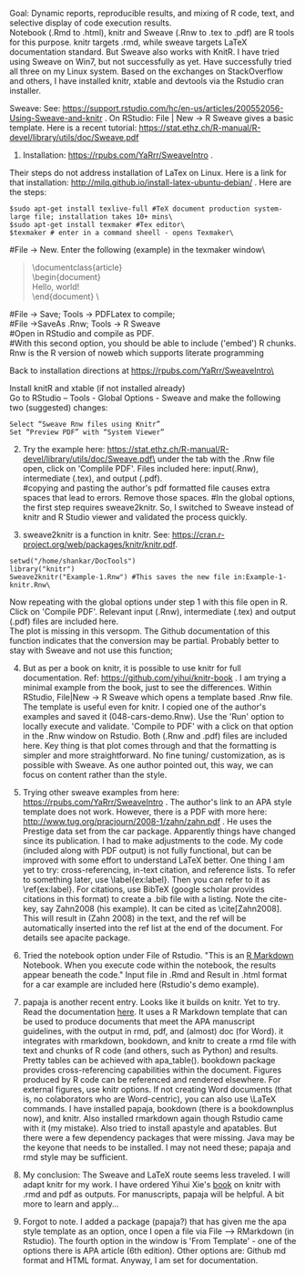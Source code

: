 Goal: Dynamic reports, reproducible results, and mixing of R code, text, and selective display of code execution results.\
Notebook (.Rmd to .html), knitr and Sweave (.Rnw to .tex to .pdf) are R tools for this purpose. knitr targets .rmd, while sweave targets LaTeX documentation standard.  But Sweave also works with KnitR. I have tried using Sweave on Win7, but not successfully as yet. Have successfully tried all three on my Linux system. Based on the exchanges on StackOverflow and others, I have installed knitr, xtable and devtools via the Rstudio cran installer. 

Sweave: See: https://support.rstudio.com/hc/en-us/articles/200552056-Using-Sweave-and-knitr . On RStudio: File | New -> R Sweave gives a basic template.  Here is a recent tutorial: https://stat.ethz.ch/R-manual/R-devel/library/utils/doc/Sweave.pdf

1. Installation: https://rpubs.com/YaRrr/SweaveIntro .

Their steps do not address installation of LaTex on Linux. Here is a link for that installation: http://milq.github.io/install-latex-ubuntu-debian/ .  Here are the steps:

```
$sudo apt-get install texlive-full #TeX document production system-large file; installation takes 10+ mins\
$sudo apt-get install texmaker #Tex editor\
$texmaker # enter in a command sheell - opens Texmaker\
```
#File -> New. Enter the following (example) in the texmaker window\

>\documentclass{article}  \
\begin{document}  \
    Hello, world!  \
\end{document}  \

#File -> Save; Tools -> PDFLatex to compile; \
#File ->SaveAs .Rnw; Tools -> R Sweave\
#Open in RStudio and compile as PDF. \
#With this second option, you should be able to include ('embed') R chunks. Rnw is the R version of noweb which supports literate programming

Back to installation directions at https://rpubs.com/YaRrr/SweaveIntro\

Install knitR and xtable (if not installed already) \
Go to RStudio – Tools - Global Options -  Sweave and make the following two (suggested) changes:

    Select “Sweave Rnw files using Knitr”
    Set “Preview PDF” with “System Viewer”


2. Try the example here: https://stat.ethz.ch/R-manual/R-devel/library/utils/doc/Sweave.pdf\
under the tab with the .Rnw file open, click on 'Complile PDF'. Files included here: input(.Rnw), intermediate (.tex), and output (.pdf). \
#copying and pasting the author's pdf formatted file causes extra spaces that lead to errors. Remove those spaces.
#In the global options, the first step requires sweave2knitr. So, I switched to Sweave instead of knitr and R Studio viewer and validated the process quickly. 

3. sweave2knitr is a function in knitr. See: https://cran.r-project.org/web/packages/knitr/knitr.pdf. 

```
setwd("/home/shankar/DocTools")
library("knitr")
Sweave2knitr("Example-1.Rnw") #This saves the new file in:Example-1-knitr.Rnw\
```
Now repeating with the global options under step 1 with this file open in R. Click on 'Compile PDF'. Relevant input (.Rnw), intermediate (.tex) and output (.pdf) files are included here.\
The plot is missing in this versopm. The Github documentation of this function indicates that the conversion may be partial. Probably better to stay with Sweave and not use this function; 

4. But as per a book on knitr, it is possible to use knitr for full documentation. Ref: https://github.com/yihui/knitr-book . I am trying a minimal example from the book, just to see the differences. Within RStudio, File|New -> R Sweave which opens a template based .Rnw file. The template is useful even for knitr. I copied one of the author's examples and saved it (048-cars-demo.Rnw). Use the 'Run' option to locally execute and validate. 'Compile to PDF' with a click on that option in the .Rnw window on Rstudio. Both (.Rnw and .pdf) files are included here. Key thing is that plot comes through and that the formatting is simpler and more straightforward. No fine tuning/ customization, as is possible with Sweave. As one author pointed out, this way, we can focus on content rather than the style. 

5. Trying other sweave examples from here: https://rpubs.com/YaRrr/SweaveIntro . The author's link to an APA style template does not work. However, there is a PDF with more here: http://www.tug.org/pracjourn/2008-1/zahn/zahn.pdf . He uses the Prestige data set from the car package. Apparently things have changed since its publication. I had to make adjustments to the code. My code (included along with PDF output) is not fully functional, but can be improved with some effort to understand LaTeX better. One thing I am yet to try: cross-referencing, in-text citation, and reference lists. To refer to something later, use \label{ex:label}. Then you can refer to it as \ref{ex:label}. For citations, use BibTeX (google scholar provides citations in this format) to create a .bib file with a listing. Note the cite-key, say Zahn2008 (his example). It can be cited as \cite[Zahn2008]. This will result in (Zahn 2008) in the text, and the ref will be automatically inserted into the ref list at the end of the document. For details see apacite package.   

6. Tried the notebook option under File of Rstudio. "This is an [R Markdown](http://rmarkdown.rstudio.com) Notebook. When you execute code within the notebook, the results appear beneath the code." Input file in .Rmd and Result in .html format for a car example are included here (Rstudio's demo example). 

7. papaja is another recent entry. Looks like it builds on knitr. Yet to try. Read the documentation [here](https://github.com/crsh/papaja/blob/master/example/example.Rmd). It uses a R Markdown template that can be used to produce documents that meet the APA manuscript guidelines, with the output in rmd, pdf, and (almost) doc (for Word). it integrates with rmarkdown, bookdown, and knitr to create a rmd file with text and chunks of R code (and others, such as Python) and results. Pretty tables can be achieved with apa_table(). bookdown package provides cross-referencing capabilities within the document. Figures produced by R code can be referenced and rendered elsewhere. For external figures, use knitr options. If not creating Word documents (that is, no colaborators who are Word-centric), you can also use \LaTeX commands. I have installed papaja, bookdown (there is a bookdownplus now), and knitr. Also installed rmarkdown again though Rstudio came with it (my mistake). Also tried to install apastyle and apatables. But there were a few dependency packages that were missing. Java may be the keyone that needs to be installed. I may not need these;  papaja and rmd style may be sufficient. 

8. My conclusion: The Sweave and LaTeX route seems less traveled. I will adapt knitr for my work. I have ordered Yihui Xie's [book](https://www.amazon.com/Dynamic-Documents-knitr-Second-Chapman/dp/1498716962/ref=sr_1_1?s=books&ie=UTF8&qid=1516038180&sr=1-1&keywords=knitr) on knitr with .rmd and pdf as outputs.  For manuscripts, papaja will be helpful. A bit more to learn and apply...

9. Forgot to note. I added a package (papaja?) that has given me the apa style template as an option, once I open a file via File --> RMarkdown (in Rstudio). The fourth option in the window is 'From Template' - one of the options there is APA article (6th edition). Other options are: Github md format and HTML format. Anyway, I am set for documentation. 
